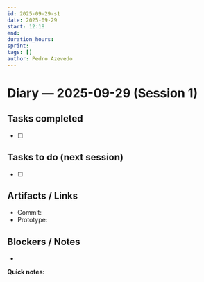 ```yaml
---
id: 2025-09-29-s1
date: 2025-09-29
start: 12:18
end:
duration_hours:
sprint:
tags: []
author: Pedro Azevedo
---
```


# Diary — 2025-09-29 (Session 1)

## Tasks completed
- [ ]

## Tasks to do (next session)
- [ ]

## Artifacts / Links
- Commit:
- Prototype:

## Blockers / Notes
-

**Quick notes:**
